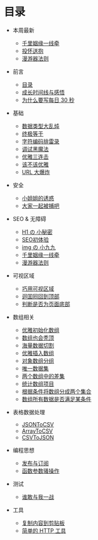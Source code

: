 # 目录

* 本周最新
    * [千里姻缘一线牵](posts/hyperlink.md)
    * [投怀送抱](posts/sitemap.md)
    * [漫游器法则](https://github.com/pushmetop/30-seconds-for-everyday/blob/master/posts/robot-txt.md)


* 前言
    * [目录](SUMMARY.md)
    * [成长时间线与感悟](TIMELINE.md)
    * [为什么要写每日 30 秒](WAY.md)

* 基础
    * [数据类型大乱炖](posts/type.md)
    * [终极等于](posts/equals.md)
    * [字符编码排雷录](posts/unicode.md)
    * [调试黑魔法](posts/super-console.md)
    * [优雅三连击](posts/tips.md)
    * [该不该优雅](posts/about-readability.md)
    * [URL 大爆炸](posts/url.md)

* 安全
    * [小姐姐的诱惑](posts/hijack.md)
    * [大家一起被捕吧](posts/lets-get-arrested.md)

* SEO & 无障碍
    * [H1 の 小秘密](posts/heading.md)
    * [SEO初体验](posts/seo-101.md)
    * [img の 小九九](posts/img-tag.md)
    * [千里姻缘一线牵](posts/hyperlink.md)
    * [漫游器法则](https://github.com/pushmetop/30-seconds-for-everyday/blob/master/posts/robot-txt.md)

* 可视区域
    * [巧用可视区域](posts/in-viewport.md)
    * [迴囬囘回到顶部](posts/scroll.md)
    * [判断是否为页面底部](posts/bottom-visible.md)

* 数组相关
    * [优雅初始化数组](posts/init-array.md)
    * [数组也会秃顶](posts/sparse-array.md)
    * [海量数据切割](posts/chunk.md)
    * [优雅插入数组](posts/insert-item-inside-an-array.md)
    * [对象数组分组](posts/group-by.md)
    * [唯一数据集](posts/unique.md)
    * [两个数组中的差集](posts/difference.md)
    * [统计数组项目](posts/count.md)
    * [根据条件将数组分成两个集合](posts/bifurcate.md)
    * [数组所有数据是否满足某条件](posts/all.md)

* 表格数据处理
    * [JSONToCSV](posts/json-to-csv.md)
    * [ArrayToCSV](posts/array-to-csv.md)
    * [CSVToJSON](posts/csv-to-json.md)

* 编程思想
    * [发布与订阅](posts/event.md)
    * [函数参数骚操作](posts/function-params.md)

* 测试
    * [谁敢与我一战](posts/benchmark.md)

* 工具
    * [复制内容到剪贴板](posts/copy-to-clipboard.md)
    * [简单的 HTTP 工具](posts/simple-http.md)
